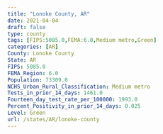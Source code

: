 ```yaml
---
title: "Lonoke County, AR"
date: 2021-04-04
draft: false
type: county
tags: [FIPS:5085.0,FEMA:6.0,Medium metro,Green]
categories: [AR]
County: Lonoke County
State: AR
FIPS: 5085.0
FEMA_Region: 6.0
Population: 73309.0
NCHS_Urban_Rural_Classification: Medium metro
Tests_in_prior_14_days: 1461.0
Fourteen_day_test_rate_per_100000: 1993.0
Percent_Positivity_in_prior_14_days: 0.025
Level: Green
url: /states/AR/lonoke-county
---
```



